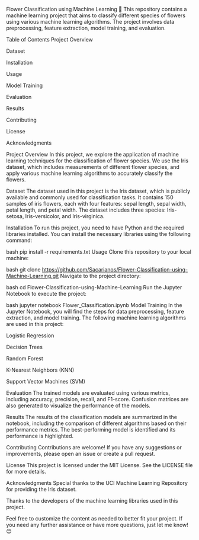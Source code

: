 Flower Classification using Machine Learning 🌸
This repository contains a machine learning project that aims to classify different species of flowers using various machine learning algorithms. The project involves data preprocessing, feature extraction, model training, and evaluation.

Table of Contents
Project Overview

Dataset

Installation

Usage

Model Training

Evaluation

Results

Contributing

License

Acknowledgments

Project Overview
In this project, we explore the application of machine learning techniques for the classification of flower species. We use the Iris dataset, which includes measurements of different flower species, and apply various machine learning algorithms to accurately classify the flowers.

Dataset
The dataset used in this project is the Iris dataset, which is publicly available and commonly used for classification tasks. It contains 150 samples of iris flowers, each with four features: sepal length, sepal width, petal length, and petal width. The dataset includes three species: Iris-setosa, Iris-versicolor, and Iris-virginica.

Installation
To run this project, you need to have Python and the required libraries installed. You can install the necessary libraries using the following command:

bash
pip install -r requirements.txt
Usage
Clone this repository to your local machine:

bash
git clone https://github.com/Sacarianos/Flower-Classification-using-Machine-Learning.git
Navigate to the project directory:

bash
cd Flower-Classification-using-Machine-Learning
Run the Jupyter Notebook to execute the project:

bash
jupyter notebook Flower_Classification.ipynb
Model Training
In the Jupyter Notebook, you will find the steps for data preprocessing, feature extraction, and model training. The following machine learning algorithms are used in this project:

Logistic Regression

Decision Trees

Random Forest

K-Nearest Neighbors (KNN)

Support Vector Machines (SVM)

Evaluation
The trained models are evaluated using various metrics, including accuracy, precision, recall, and F1-score. Confusion matrices are also generated to visualize the performance of the models.

Results
The results of the classification models are summarized in the notebook, including the comparison of different algorithms based on their performance metrics. The best-performing model is identified and its performance is highlighted.

Contributing
Contributions are welcome! If you have any suggestions or improvements, please open an issue or create a pull request.

License
This project is licensed under the MIT License. See the LICENSE file for more details.

Acknowledgments
Special thanks to the UCI Machine Learning Repository for providing the Iris dataset.

Thanks to the developers of the machine learning libraries used in this project.

Feel free to customize the content as needed to better fit your project. If you need any further assistance or have more questions, just let me know! 😊
